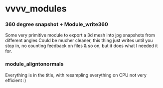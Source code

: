 # vvvv_modules

<H3>360 degree snapshot + Module_write360</H3>
Some very primitive module to export a 3d mesh into jpg snapshots from different angles
Could be mucher cleaner, this thing just writes until you stop in, no counting feedback on files & so on,
but it does what I needed it for. 

<H3>module_aligntonormals</H3>
Everything is in the title, with resampling 
everything on CPU not very efficient :) 
